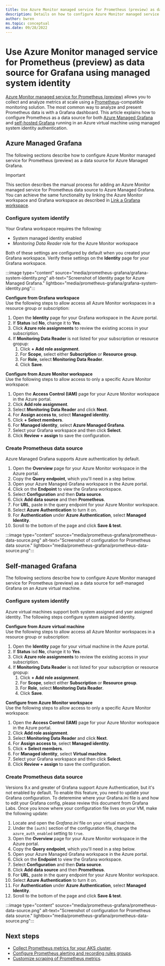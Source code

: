 ```yaml
---
title: Use Azure Monitor managed service for Prometheus (preview) as data source for Grafana
description: Details on how to configure Azure Monitor managed service for Prometheus (preview) as data source for both Azure Managed Grafana and self-hosted Grafana in an Azure virtual machine.
author: bwren 
ms.topic: conceptual
ms.date: 09/28/2022
---
```


# Use Azure Monitor managed service for Prometheus (preview) as data source for Grafana using managed system identity 

[Azure Monitor managed service for Prometheus (preview)](prometheus-metrics-overview.md) allows you to collect and analyze metrics at scale using a [Prometheus](https://aka.ms/azureprometheus-promio)-compatible monitoring solution. The most common way to analyze and present Prometheus data is with a Grafana dashboard. This article explains how to configure Prometheus as a data source for both [Azure Managed Grafana](../../managed-grafana/overview.md) and [self-hosted Grafana](https://grafana.com/) running in an Azure virtual machine using managed system identity authentication.


## Azure Managed Grafana 
The following sections describe how to configure Azure Monitor managed service for Prometheus (preview) as a data source for Azure Managed Grafana.

> [!IMPORTANT]
> This section describes the manual process for adding an Azure Monitor managed service for Prometheus data source to Azure Managed Grafana. You can achieve the same functionality by linking the Azure Monitor workspace and Grafana workspace as described in [Link a Grafana workspace](azure-monitor-workspace-overview.md#link-a-grafana-workspace).

### Configure system identify
Your Grafana workspace requires the following:

- System managed identity enabled
- *Monitoring Data Reader* role for the Azure Monitor workspace

Both of these settings are configured by default when you created your Grafana workspace. Verify these settings on the **Identity** page for your Grafana workspace.

:::image type="content" source="media/prometheus-grafana/grafana-system-identity.png" alt-text="Screenshot of Identity page for Azure Managed Grafana." lightbox="media/prometheus-grafana/grafana-system-identity.png":::


**Configure from Grafana workspace**<br>
Use the following steps to allow access all Azure Monitor workspaces in a resource group or subscription:

1. Open the **Identity** page for your Grafana workspace in the Azure portal.
2. If **Status** isd **No**, change it to **Yes**.
3. Click **Azure role assignments** to review the existing access in your subscription.
4. If **Monitoring Data Reader** is not listed for your subscription or resource gropup:
   1. Click **+ Add role assignment**. 
   2. For **Scope**, select either **Subscription** or **Resource group**.
   3. For **Role**, select **Monitoring Data Reader**.
   4. Click **Save**.


**Configure from Azure Monitor workspace**<br>
Use the following steps to allow access to only a specific Azure Monitor workspace:

1. Open the **Access Control (IAM)** page for your Azure Monitor workspace in the Azure portal.
2. Click **Add role assignment**.
3. Select **Monitoring Data Reader** and click **Next**.
4. For **Assign access to**, select **Managed identity**.
5. Click **+ Select members**.
6. For **Managed identity**, select **Azure Managed Grafana**.
7. Select your Grafana workspace and then click **Select**.
8. Click **Review + assign** to save the configuration.

### Create Prometheus data source

Azure Managed Grafana supports Azure authentication by default.

1. Open the **Overview** page for your Azure Monitor workspace in the Azure portal.
2. Copy the **Query endpoint**, which you'll need in a step below.
3. Open your Azure Managed Grafana workspace in the Azure portal.
4. Click on the **Endpoint** to view the Grafana workspace.
5. Select **Configuration** and then **Data source**.
6. Click **Add data source** and then **Prometheus**.
7. For **URL**,  paste in the query endpoint for your Azure Monitor workspace.
8. Select **Azure Authentication** to turn it on.
9. For **Authentication** under **Azure Authentication**, select **Managed Identity**.
10. Scroll to the bottom of the page and click **Save & test**.

:::image type="content" source="media/prometheus-grafana/prometheus-data-source.png" alt-text="Screenshot of configuration for Prometheus data source." lightbox="media/prometheus-grafana/prometheus-data-source.png":::


## Self-managed Grafana
The following sections describe how to configure Azure Monitor managed service for Prometheus (preview) as a data source for self-managed Grafana on an Azure virtual machine.
### Configure system identify
Azure virtual machines support both system assigned and yser assigned identity. The following steps configure system assigned identity.

**Configure from Azure virtual machine**<br>
Use the following steps to allow access all Azure Monitor workspaces in a resource group or subscription:

1. Open the **Identity** page for your virtual machine in the Azure portal.
2. If **Status** isd **No**, change it to **Yes**.
3. Click **Azure role assignments** to review the existing access in your subscription.
4. If **Monitoring Data Reader** is not listed for your subscription or resource gropup:
   1. Click **+ Add role assignment**. 
   2. For **Scope**, select either **Subscription** or **Resource group**.
   3. For **Role**, select **Monitoring Data Reader**.
   4. Click **Save**.

**Configure from Azure Monitor workspace**<br>
Use the following steps to allow access to only a specific Azure Monitor workspace:

1. Open the **Access Control (IAM)** page for your Azure Monitor workspace in the Azure portal.
2. Click **Add role assignment**.
3. Select **Monitoring Data Reader** and click **Next**.
4. For **Assign access to**, select **Managed identity**.
5. Click **+ Select members**.
6. For **Managed identity**, select **Virtual machine**.
7. Select your Grafana workspace and then click **Select**.
8. Click **Review + assign** to save the configuration.




### Create Prometheus data source

Versions 9.x and greater of Grafana support Azure Authentication, but it's not enabled by default. To enable this feature, you need to update your Grafana configuration. To deteremine where your Grafana.ini file is and how to edit your Grafana config, please review this document from Grafana Labs. Once you know where your configuration file lives on your VM, make the following update:


1. Locate and open the *Grafana.ini* file on your virtual machine.
2. Under the `[auth]` section of the configuration file, change the `azure_auth_enabled` setting to `true`.
3. Open the **Overview** page for your Azure Monitor workspace in the Azure portal.
4. Copy the **Query endpoint**, which you'll need in a step below.
5. Open your Azure Managed Grafana workspace in the Azure portal.
6. Click on the **Endpoint** to view the Grafana workspace.
7. Select **Configuration** and then **Data source**.
8. Click **Add data source** and then **Prometheus**.
9. For **URL**,  paste in the query endpoint for your Azure Monitor workspace.
10. Select **Azure Authentication** to turn it on.
11. For **Authentication** under **Azure Authentication**, select **Managed Identity**.
12. Scroll to the bottom of the page and click **Save & test**.

:::image type="content" source="media/prometheus-grafana/prometheus-data-source.png" alt-text="Screenshot of configuration for Prometheus data source." lightbox="media/prometheus-grafana/prometheus-data-source.png":::



## Next steps

- [Collect Prometheus metrics for your AKS cluster](../containers/container-insights-prometheus-metrics-addon.md).
- [Configure Prometheus alerting and recording rules groups](prometheus-rule-groups.md).
- [Customize scraping of Prometheus metrics](prometheus-metrics-scrape-configuration.md).
